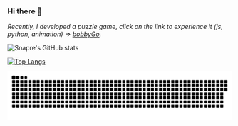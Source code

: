 ### Hi there 👋

_Recently, I developed a puzzle game, click on the link to experience it (js, python, animation) => [bobbyGo](https://bobby.duters-wu.cn)._

![Snapre's GitHub stats](https://github-readme-stats.vercel.app/api?username=snapre&show_icons=true&theme=radical)

[![Top Langs](https://github-readme-stats.vercel.app/api/top-langs/?username=snapre&hide=html)](https://github.com/snapre/github-readme-stats)

![github contribution grid snake animation](https://raw.githubusercontent.com/snapre/snapre/output/github-contribution-grid-snake.svg)
